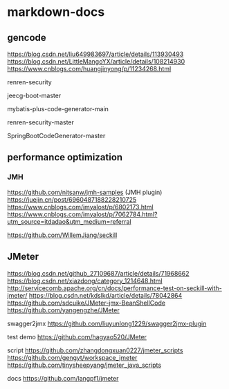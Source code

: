 # markdown-docs

## gencode
https://blog.csdn.net/liu649983697/article/details/113930493
https://blog.csdn.net/LittleMangoYX/article/details/108214930
https://www.cnblogs.com/huangjinyong/p/11234268.html

renren-security

jeecg-boot-master

mybatis-plus-code-generator-main

renren-security-master

SpringBootCodeGenerator-master


## performance optimization
### JMH
https://github.com/nitsanw/jmh-samples  (JMH plugin)
https://juejin.cn/post/6960487188228210725
https://www.cnblogs.com/imyalost/p/6802173.html
https://www.cnblogs.com/imyalost/p/7062784.html?utm_source=itdadao&utm_medium=referral

https://github.com/WillemJiang/seckill


## JMeter
https://blog.csdn.net/github_27109687/article/details/71968662
https://blog.csdn.net/xiazdong/category_1214648.html
http://servicecomb.apache.org/cn/docs/performance-test-on-seckill-with-jmeter/
https://blog.csdn.net/kdslkd/article/details/78042864
https://github.com/sdcuike/JMeter-jmx-BeanShellCode
https://github.com/yangengzhe/JMeter

swagger2jmx
https://github.com/liuyunlong1229/swagger2jmx-plugin

test demo
https://github.com/hagyao520/JMeter

script
https://github.com/zhangdongxuan0227/jmeter_scripts
https://github.com/gengyt/workspace_jmeter
https://github.com/tinysheepyang/jmeter_java_scripts

docs
https://github.com/langpf1/jmeter

